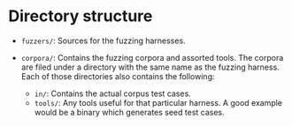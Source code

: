 # Directory structure

- `fuzzers/`: Sources for the fuzzing harnesses.
- `corpora/`: Contains the fuzzing corpora and assorted tools. The corpora are filed
  under a directory with the same name as the fuzzing harness. Each of those directories
  also contains the following:

  - `in/`: Contains the actual corpus test cases.
  - `tools/`: Any tools useful for that particular harness. A good example would be a
    binary which generates seed test cases.
